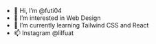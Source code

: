 - 👋 Hi, I’m @futi04
- 👀 I’m interested in Web Design
- 🌱 I’m currently learning Tailwind CSS and React
- 📫 Instagram @lilfuat

<!---
futi04/futi04 is a ✨ special ✨ repository because its `README.md` (this file) appears on your GitHub profile.
You can click the Preview link to take a look at your changes.
--->
